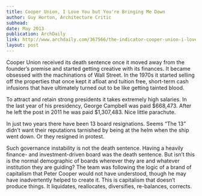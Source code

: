 ```yaml
---
title: Cooper Union, I Love You but You're Bringing Me Down
author: Guy Horton, Architecture Critic
subhead: 
date: May 2013
publication: ArchDaily
link: http://www.archdaily.com/367566/the-indicator-cooper-union-i-love-you-but-you-re-bringing-me-down/
layout: post
---
```

Cooper Union received its death sentence once it moved away from the founder’s premise and started getting creative with its finances. It became obsessed with the machinations of Wall Street. In the 1970s it started selling off the properties that once kept it afloat and tuition free, short-term cash infusions that have ultimately turned out to be like getting tainted blood.

To attract and retain strong presidents it takes extremely high salaries. In the last year of his presidency, George Campbell was paid $668,473. After he left the post in 2011 he was paid $1,307,483. Nice little parachute.

In just two years there have been 13 board resignations. Seems “The 13” didn’t want their reputations tarnished by being at the helm when the ship went down. Or they resigned in protest.

Such governance instability is not the death sentence. Having a heavily finance- and investment-driven board was the death sentence. But isn’t this is the normal demographic of boards wherever they are and whatever institution they are guiding? The team was following the logic of a brand of capitalism that Peter Cooper would not have understood, though he may have inadvertently helped to create it. This is capitalism that doesn’t produce things. It liquidates, reallocates, diversifies, re-balances, corrects.